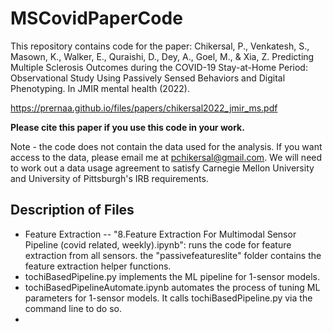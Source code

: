 # MSCovidPaperCode

This repository contains code for the paper: 
Chikersal, P., Venkatesh, S., Masown, K., Walker, E., Quraishi, D., Dey, A., Goel, M., & Xia, Z. Predicting Multiple Sclerosis Outcomes during the COVID-19 Stay-at-Home Period: Observational Study Using Passively Sensed Behaviors and Digital Phenotyping. In JMIR mental health (2022).

https://prernaa.github.io/files/papers/chikersal2022_jmir_ms.pdf

**Please cite this paper if you use this code in your work.**

Note - the code does not contain the data used for the analysis. If you want access to the data, please email me at pchikersal@gmail.com. We will need to work out a data usage agreement to satisfy Carnegie Mellon University and University of Pittsburgh's IRB requirements. 

## Description of Files

- Feature Extraction
-- "8.Feature Extraction For Multimodal Sensor Pipeline (covid related, weekly).ipynb": runs the code for feature extraction from all sensors. the "passivefeatureslite" folder contains the feature extraction helper functions. 
- tochiBasedPipeline.py implements the ML pipeline for 1-sensor models. 
- tochiBasedPipelineAutomate.ipynb automates the process of tuning ML parameters for 1-sensor models. It calls tochiBasedPipeline.py via the command line to do so. 
-  
